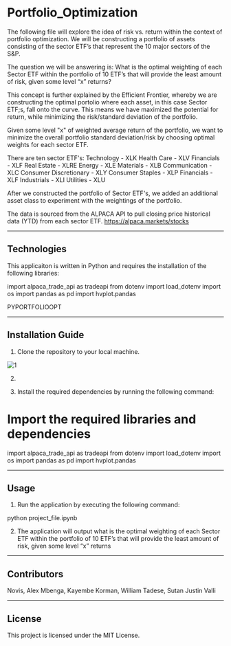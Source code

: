 # Portfolio_Optimization

The following file will explore the idea of risk vs. return within the context of portfolio optimization. We will be 
constructing a portfolio of assets consisting of the sector ETF’s that represent the 10 major sectors of the S&P.

The question we will be answering is: What is the optimal weighting of each Sector ETF within the portfolio of 10 ETF’s that will provide the least amount of risk, given some level “x” returns?

This concept is further explained by the Efficient Frontier, whereby we are constructing the optimal portolio where each asset, in this case Sector ETF;s, fall onto the curve. This means we have maximized the potential for return, while minimizing the risk/standard deviation of the portfolio. 

Given some level "x" of weighted average return of the portfolio, we want to minimize the overall portfolio standard deviation/risk by choosing optimal weights for each sector ETF. 

There are ten sector ETF's:
Technology - XLK
Health Care - XLV
Financials - XLF
Real Estate - XLRE
Energy - XLE
Materials - XLB
Communication - XLC
Consumer Discretionary - XLY
Consumer Staples - XLP
Financials - XLF
Industrials - XLI
Utilities - XLU

After we constructed the portfolio of Sector ETF's, we added an additional asset class to experiment with the weightings of the portfolio. 

The data is sourced from the ALPACA API to pull closing price historical data (YTD) from each sector ETF.
https://alpaca.markets/stocks

---

## Technologies

This applicaiton is written in Python and requires the installation of the following libraries:

import alpaca_trade_api as tradeapi
from dotenv import load_dotenv
import os
import pandas as pd
import hvplot.pandas

PYPORTFOLIOOPT

---

## Installation Guide

1. Clone the repository to your local machine.

![1](clone_repo.png)

2. 


2. Install the required dependencies by running the following command:

# Import the required libraries and dependencies

import alpaca_trade_api as tradeapi
from dotenv import load_dotenv
import os
import pandas as pd
import hvplot.pandas

---

## Usage


1. Run the application by executing the following command:

python project_file.ipynb

2. The application will output what is the optimal weighting of each Sector ETF within the portfolio of 10 ETF’s that will provide the least amount of risk, given some level “x” returns

---

## Contributors

Novis, Alex
Mbenga, Kayembe
Korman, William
Tadese, Sutan
Justin Valli

---

## License

This project is licensed under the MIT License.


